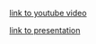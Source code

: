 [link to youtube video](https://youtu.be/NiF_r4S_XKE)

[link to presentation](https://rolling-scopes-school.github.io/ashtotakoe-JSFE2023Q1/presentation/)
